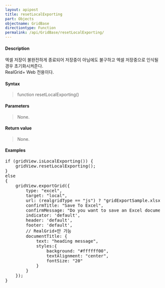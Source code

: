 ```yaml
---
layout: apipost
title: resetLocalExporting
part: Objects
objectname: GridBase
directiontype: Function
permalink: /api/GridBase/resetLocalExporting/
---
```



#### Description

 엑셀 저장이 불완전하게 종료되어 저장중이 아님에도 불구하고 엑셀 저장중으로 인식될 경우 초기화시켜준다.  
 RealGrid+ Web 전용이다.

#### Syntax

> function resetLocalExporting()

#### Parameters

> None.

#### Return value

> None.

#### Examples 

<pre class="prettyprint">
if (gridView.isLocalExporting()) {
	gridView.resetLocalExporting();
}
else
{
	gridView.exportGrid({
		type: "excel",
		target: "local",
		url: (realgridType == "js") ? "gridExportSample.xlsx" : "gridExportSample.xls",
		confirmTitle: "Save To Excel",
		confirmMessage: "Do you want to save an Excel document?", 
		indicator: 'default',
		header: 'default',
		footer: 'default',
		// RealGrid+만 가능
		documentTitle: { 
			text: "heading message", 
			styles:{
				background: "#ffffff00",
				textAlignment: "center",
				fontSize: "20"
			}
		}
	});
}
</pre>




